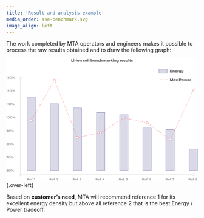 ```yaml
---
title: 'Result and analysis example'
media_order: sse-benchmark.svg
image_align: left
---
```


The work completed by MTA operators and engineers makes it possible to process the raw results obtained and to draw the following graph:

![](sse-benchmark.svg){.over-left}

Based on **customer’s need**, MTA will recommend reference 1 for its excellent energy density but above all reference 2 that is the best Energy / Power tradeoff.

